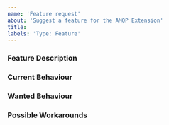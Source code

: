 ```yaml
---
name: 'Feature request'
about: 'Suggest a feature for the AMQP Extension'
title:
labels: 'Type: Feature'
---
```


<!-- Please use markdown (https://guides.github.com/features/mastering-markdown/) semantics throughout the feature description. -->

### Feature Description

<!-- 
    Please provide a description of the feature you envision.
    For example (pseudo-)code snippets showing what it might look like help us understand your suggestion better. 
-->

### Current Behaviour

<!-- Please share the current behaviour of the AMQP Extension around this topic, if applicable. -->

### Wanted Behaviour

<!-- Please described the desired outcome through the AMQP Extension around the suggested feature. -->

### Possible Workarounds

<!-- If applicable, share any workarounds for the described feature. -->
